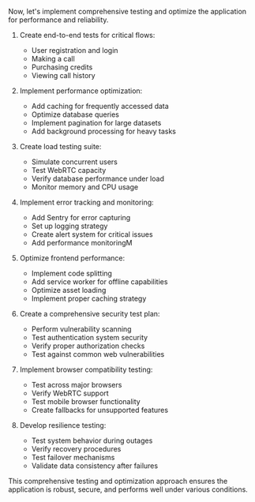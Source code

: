 Now, let's implement comprehensive testing and optimize the application for performance and reliability.

1. Create end-to-end tests for critical flows:
   - User registration and login
   - Making a call
   - Purchasing credits
   - Viewing call history

2. Implement performance optimization:
   - Add caching for frequently accessed data
   - Optimize database queries
   - Implement pagination for large datasets
   - Add background processing for heavy tasks

3. Create load testing suite:
   - Simulate concurrent users
   - Test WebRTC capacity
   - Verify database performance under load
   - Monitor memory and CPU usage

4. Implement error tracking and monitoring:
   - Add Sentry for error capturing
   - Set up logging strategy
   - Create alert system for critical issues
   - Add performance monitoringM

5. Optimize frontend performance:
   - Implement code splitting
   - Add service worker for offline capabilities
   - Optimize asset loading
   - Implement proper caching strategy

6. Create a comprehensive security test plan:
   - Perform vulnerability scanning
   - Test authentication system security
   - Verify proper authorization checks
   - Test against common web vulnerabilities

7. Implement browser compatibility testing:
   - Test across major browsers
   - Verify WebRTC support
   - Test mobile browser functionality
   - Create fallbacks for unsupported features

8. Develop resilience testing:
   - Test system behavior during outages
   - Verify recovery procedures
   - Test failover mechanisms
   - Validate data consistency after failures

This comprehensive testing and optimization approach ensures the application is robust, secure, and performs well under various conditions.
